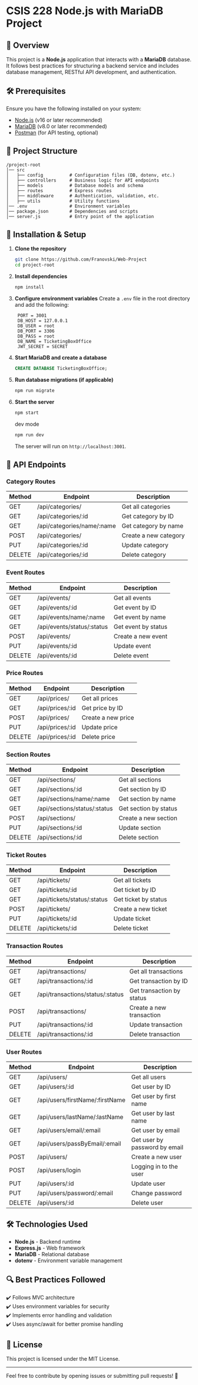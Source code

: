 # CSIS 228 Node.js with MariaDB Project

## 📌 Overview
This project is a **Node.js** application that interacts with a **MariaDB** database. It follows best practices for structuring a backend service and includes database management, RESTful API development, and authentication.

## 🛠 Prerequisites
Ensure you have the following installed on your system:
- [Node.js](https://nodejs.org/) (v16 or later recommended)
- [MariaDB](https://www.MariaDB.com/) (v8.0 or later recommended)
- [Postman](https://www.postman.com/) (for API testing, optional)

## 📂 Project Structure
```
/project-root
│── src
│   ├── config          # Configuration files (DB, dotenv, etc.)
│   ├── controllers     # Business logic for API endpoints
│   ├── models          # Database models and schema
│   ├── routes          # Express routes
│   ├── middleware      # Authentication, validation, etc.
│   ├── utils           # Utility functions
│── .env                # Environment variables
│── package.json        # Dependencies and scripts
│── server.js           # Entry point of the application
```

## 🚀 Installation & Setup
1. **Clone the repository**
   ```sh
   git clone https://github.com/Franovski/Web-Project
   cd project-root
   ```

2. **Install dependencies**
   ```sh
   npm install
   ```

3. **Configure environment variables**
   Create a `.env` file in the root directory and add the following:
   ```env
    PORT = 3001
    DB_HOST = 127.0.0.1
    DB_USER = root
    DB_PORT = 3306
    DB_PASS = root
    DB_NAME = TicketingBoxOffice
    JWT_SECRET = SECRET
   ```

4. **Start MariaDB and create a database**
   ```sql
   CREATE DATABASE TicketingBoxOffice;
   ```

5. **Run database migrations (if applicable)**
   ```sh
   npm run migrate
   ```

6. **Start the server**
   ```sh
   npm start
   ```
   dev mode
   ```sh
   npm run dev
   ```
   The server will run on `http://localhost:3001`.

## 📌 API Endpoints
### Category Routes
| Method | Endpoint        | Description         |
|--------|----------------|---------------------|
| GET    | /api/categories/         | Get all categories      |
| GET    | /api/categories/:id     | Get category by ID     |
| GET    | /api/categories/name/:name    | Get category by name     |
| POST   | /api/categories/        | Create a new category  |
| PUT    | /api/categories/:id     | Update category       |
| DELETE | /api/categories/:id     | Delete category      |

### Event Routes
| Method | Endpoint        | Description         |
|--------|----------------|---------------------|
| GET    | /api/events/         | Get all events     |
| GET    | /api/events/:id     | Get event by ID     |
| GET    | /api/events/name/:name    | Get event by name     |
| GET    | /api/events/status/:status   | Get event by status    |
| POST   | /api/events/        | Create a new event  |
| PUT    | /api/events/:id     | Update event      |
| DELETE | /api/events/:id     | Delete event      |

### Price Routes
| Method | Endpoint        | Description         |
|--------|----------------|---------------------|
| GET    | /api/prices/         | Get all prices      |
| GET    | /api/prices/:id     | Get price by ID     |
| POST   | /api/prices/        | Create a new price  |
| PUT    | /api/prices/:id     | Update price       |
| DELETE | /api/prices/:id     | Delete price      |

### Section Routes
| Method | Endpoint        | Description         |
|--------|----------------|---------------------|
| GET    | /api/sections/         | Get all sections      |
| GET    | /api/sections/:id     | Get section by ID     |
| GET    | /api/sections/name/:name    | Get section by name     |
| GET    | /api/sections/status/:status    | Get section by status     |
| POST   | /api/sections/        | Create a new section  |
| PUT    | /api/sections/:id     | Update section       |
| DELETE | /api/sections/:id     | Delete section      |

### Ticket Routes
| Method | Endpoint        | Description         |
|--------|----------------|---------------------|
| GET    | /api/tickets/         | Get all tickets      |
| GET    | /api/tickets/:id     | Get ticket by ID     |
| GET    | /api/tickets/status/:status    | Get ticket by status     |
| POST   | /api/tickets/        | Create a new ticket  |
| PUT    | /api/tickets/:id     | Update ticket       |
| DELETE | /api/tickets/:id     | Delete ticket      |

### Transaction Routes
| Method | Endpoint        | Description         |
|--------|----------------|---------------------|
| GET    | /api/transactions/         | Get all transactions      |
| GET    | /api/transactions/:id     | Get transaction by ID     |
| GET    | /api/transactions/status/:status    | Get transaction by status     |
| POST   | /api/transactions/        | Create a new transaction  |
| PUT    | /api/transactions/:id     | Update transaction       |
| DELETE | /api/transactions/:id     | Delete transaction      |

### User Routes
| Method | Endpoint        | Description         |
|--------|----------------|---------------------|
| GET    | /api/users/         | Get all users      |
| GET    | /api/users/:id     | Get user by ID     |
| GET    | /api/users/firstName/:firstName    | Get user by first name     |
| GET    | /api/users/lastName/:lastName    | Get user by last name     |
| GET    | /api/users/email/:email    | Get user by email   |
| GET    | /api/users/passByEmail/:email    | Get user by password by email    |
| POST   | /api/users/        | Create a new user  |
| POST   | /api/users/login       | Logging in to the user  |
| PUT    | /api/users/:id     | Update user        |
| PUT    | /api/users/password/:email     | Change password     |
| DELETE | /api/users/:id     | Delete user        |

## 🛠 Technologies Used
- **Node.js** - Backend runtime
- **Express.js** - Web framework
- **MariaDB** - Relational database
- **dotenv** - Environment variable management

## 🔍 Best Practices Followed
✔️ Follows MVC architecture  
✔️ Uses environment variables for security  
✔️ Implements error handling and validation  
✔️ Uses async/await for better promise handling

## 📝 License
This project is licensed under the MIT License.

---
Feel free to contribute by opening issues or submitting pull requests! 🚀
